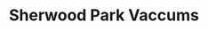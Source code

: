 ---
title: "Sherwood Park Vaccums"
url: /sherwood-park/sherwood-park-vaccums/
shop: vacuum cleaner
---
